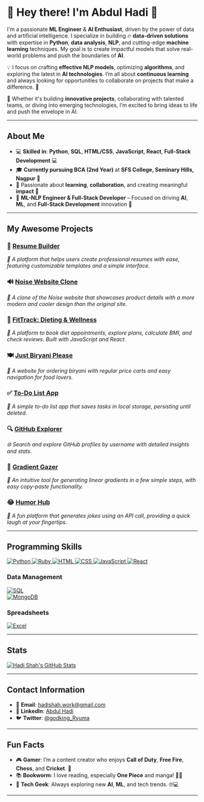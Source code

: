 # 👋 **Hey there! I'm Abdul Hadi** 🤖

I'm a passionate **ML Engineer** & **AI Enthusiast**, driven by the power of data and artificial intelligence. I specialize in building 🔥 **data-driven solutions** with expertise in **Python**, **data analysis**, **NLP**, and cutting-edge **machine learning** techniques. My goal is to create impactful models that solve real-world problems and push the boundaries of **AI**.

💡 I focus on crafting **effective NLP models**, optimizing **algorithms**, and exploring the latest in **AI technologies**. I’m all about **continuous learning** and always looking for opportunities to collaborate on projects that make a difference. 🚀

🌟 Whether it's building **innovative projects**, collaborating with talented teams, or diving into emerging technologies, I’m excited to bring ideas to life and push the envelope in AI.

---

## **About Me**

- 💻 **Skilled in**: **Python**, **SQL**, **HTML/CSS**, **JavaScript**, **React**, **Full-Stack Development** 💻  
- 🎓 **Currently pursuing BCA (2nd Year)** at **SFS College, Seminary Hills, Nagpur** 🎯  
- 🤝 Passionate about **learning**, **collaboration**, and creating meaningful **impact** 👫  
- 📍 **ML-NLP Engineer & Full-Stack Developer** – Focused on driving **AI**, **ML**, and **Full-Stack Development** innovation 📍  

---

## **My Awesome Projects**
### 📝 [Resume Builder](https://hadishah123.github.io/Resume-Builder)  
*💼 A platform that helps users create professional resumes with ease, featuring customizable templates and a simple interface.*

### 🔊 [**Noise Website Clone**](https://noise-clone2.netlify.app/)  
*📱 A clone of the Noise website that showcases product details with a more modern and cooler design than the original site.*

### 🍎 [**FitTrack: Dieting & Wellness**](https://justdiet.pro)  
*🥗 A platform to book diet appointments, explore plans, calculate BMI, and check reviews. Built with JavaScript and React.*

### 🍽️ [**Just Biryani Please**](https://justbiryaniplease.com)  
*🍚 A website for ordering biryani with regular price carts and easy navigation for food lovers.*

### ✅ [**To-Do List App**](https://hadishah123.github.io/To-Do-List/)  
*📝 A simple to-do list app that saves tasks in local storage, persisting until deleted.*

### 🔍 [**GitHub Explorer**](https://hadishah123.github.io/Github-Profile-Search/)  
*🌐 Search and explore GitHub profiles by username with detailed insights and stats.*

### 🎨 [**Gradient Gazer**](https://hadishah123.github.io/Gradient-Gazer/)
*🌈 An intuitive tool for generating linear gradients in a few simple steps, with easy copy-paste functionality.*

### 😂 [**Humor Hub**](https://hadishah123.github.io/Humor-Hub/)
*🤣 A fun platform that generates jokes using an API call, providing a quick laugh at your fingertips.*





---

## **Programming Skills**

<a href="https://www.python.org/">
  <img src="https://img.shields.io/badge/Python-3776AB?style=for-the-badge&logo=python&logoColor=white" alt="Python">
</a>

<a href="https://www.ruby-lang.org/en/">
  <img src="https://img.shields.io/badge/Ruby-CC342D?style=for-the-badge&logo=ruby&logoColor=white" alt="Ruby">
</a>

<a href="https://developer.mozilla.org/en-US/docs/Web/HTML">
  <img src="https://img.shields.io/badge/HTML-E34F26?style=for-the-badge&logo=html5&logoColor=white" alt="HTML">
</a>

<a href="https://developer.mozilla.org/en-US/docs/Web/CSS">
  <img src="https://img.shields.io/badge/CSS-1572B6?style=for-the-badge&logo=css3&logoColor=white" alt="CSS">
</a>

<a href="https://developer.mozilla.org/en-US/docs/Web/JavaScript">
  <img src="https://img.shields.io/badge/JavaScript-F7DF1E?style=for-the-badge&logo=javascript&logoColor=black" alt="JavaScript">
</a>

<a href="https://reactjs.org/">
  <img src="https://img.shields.io/badge/React-61DAFB?style=for-the-badge&logo=react&logoColor=black" alt="React">
</a>


### **Data Management**

[![SQL](https://img.shields.io/badge/SQL-4479A1?style=for-the-badge&logo=mysql&logoColor=white)](https://www.mysql.com/)  
[![MongoDB](https://img.shields.io/badge/MongoDB-47A248?style=for-the-badge&logo=mongodb&logoColor=white)](https://www.mongodb.com/)

### **Spreadsheets**

[![Excel](https://img.shields.io/badge/Excel-217346?style=for-the-badge&logo=microsoft-excel&logoColor=white)](https://www.microsoft.com/en-us/microsoft-365/excel)

---

## **Stats**

[![Hadi Shah's GitHub Stats](https://github-readme-stats.vercel.app/api?username=hadishah123&show_icons=true)](https://github.com/hadishah123)

---

## **Contact Information**

- 📧 **Email**: [hadishah.work@gmail.com](mailto:hadishah.work@gmail.com)
- 💼 **LinkedIn**: [Abdul Hadi](https://www.linkedin.com/in/hadi-shah786/)
- 🐦 **Twitter**: [@godking_Ryuma](https://www.twitter.com/godking_Ryuma)

---

## **Fun Facts**

- 🎮 **Gamer**: I’m a content creator who enjoys **Call of Duty**, **Free Fire**, **Chess**, and **Cricket**. 🏏
- 📚 **Bookworm**: I love reading, especially **One Piece** and manga! 🏴‍☠️
- 🎉 **Tech Geek**: Always exploring new **AI**, **ML**, and tech trends. 🤓💻

---
